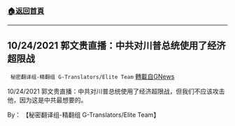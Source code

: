 ###  [:house:返回首頁](https://github.com/ourhimalayas/txt)
---


## 10/24/2021 郭文贵直播：中共对川普总统使用了经济超限战
` 秘密翻译组-精翻组 G-Translators/Elite Team` [轉載自GNews](https://gnews.org/zh-hans/1618347/)

10/24/2021 郭文贵直播：中共对川普总统使用了经济超限战，但我们不应该攻击他，因为这是中共最想要的。

By： 【秘密翻译组-精翻组 G-Translators/Elite Team】
